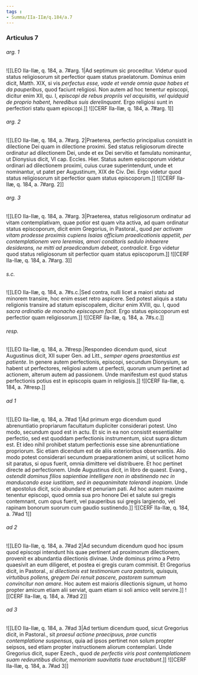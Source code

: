 ```yaml
---
tags : 
- Summa/IIa-IIæ/q.184/a.7
---
```


### Articulus 7

###### arg. 1
![[LEO IIa-IIæ, q. 184, a. 7#arg. 1|Ad septimum sic proceditur. Videtur quod status religiosorum sit perfectior quam status praelatorum. Dominus enim dicit, Matth. XIX, si vis *perfectus esse, vade et vende omnia quae habes et da pauperibus*, quod faciunt religiosi. Non autem ad hoc tenentur episcopi, dicitur enim XII, qu. I, *episcopi de rebus propriis vel acquisitis, vel quidquid de proprio habent, heredibus suis derelinquant*. Ergo religiosi sunt in perfectiori statu quam episcopi.]]
![[CERF IIa-IIæ, q. 184, a. 7#arg. 1]]

###### arg. 2
![[LEO IIa-IIæ, q. 184, a. 7#arg. 2|Praeterea, perfectio principalius consistit in dilectione Dei quam in dilectione proximi. Sed status religiosorum directe ordinatur ad dilectionem Dei, unde et ex Dei servitio et famulatu nominantur, ut Dionysius dicit, VI cap. Eccles. Hier. Status autem episcoporum videtur ordinari ad dilectionem proximi, cuius curae superintendunt, unde et nominantur, ut patet per Augustinum, XIX de Civ. Dei. Ergo videtur quod status religiosorum sit perfectior quam status episcoporum.]]
![[CERF IIa-IIæ, q. 184, a. 7#arg. 2]]

###### arg. 3
![[LEO IIa-IIæ, q. 184, a. 7#arg. 3|Praeterea, status religiosorum ordinatur ad vitam contemplativam, quae potior est quam vita activa, ad quam ordinatur status episcoporum, dicit enim Gregorius, in Pastoral., quod *per activam vitam prodesse proximis cupiens Isaias officium praedicationis appetiit, per contemplationem vero Ieremias, amori conditoris sedulo inhaerere desiderans, ne mitti ad praedicandum debeat, contradicit*. Ergo videtur quod status religiosorum sit perfectior quam status episcoporum.]]
![[CERF IIa-IIæ, q. 184, a. 7#arg. 3]]

###### s.c.
![[LEO IIa-IIæ, q. 184, a. 7#s.c.|Sed contra, nulli licet a maiori statu ad minorem transire, hoc enim esset retro aspicere. Sed potest aliquis a statu religionis transire ad statum episcopalem, dicitur enim XVIII, qu. I, quod *sacra ordinatio de monacho episcopum facit*. Ergo status episcoporum est perfectior quam religiosorum.]]
![[CERF IIa-IIæ, q. 184, a. 7#s.c.]]

###### resp.
![[LEO IIa-IIæ, q. 184, a. 7#resp.|Respondeo dicendum quod, sicut Augustinus dicit, XII super Gen. ad Litt., *semper agens praestantius est patiente*. In genere autem perfectionis, episcopi, secundum Dionysium, se habent ut perfectores, religiosi autem ut perfecti, quorum unum pertinet ad actionem, alterum autem ad passionem. Unde manifestum est quod status perfectionis potius est in episcopis quam in religiosis.]]
![[CERF IIa-IIæ, q. 184, a. 7#resp.]]

###### ad 1
![[LEO IIa-IIæ, q. 184, a. 7#ad 1|Ad primum ergo dicendum quod abrenuntiatio propriarum facultatum dupliciter considerari potest. Uno modo, secundum quod est in actu. Et sic in ea non consistit essentialiter perfectio, sed est quoddam perfectionis instrumentum, sicut supra dictum est. Et ideo nihil prohibet statum perfectionis esse sine abrenuntiatione propriorum. Sic etiam dicendum est de aliis exterioribus observantiis. Alio modo potest considerari secundum praeparationem animi, ut scilicet homo sit paratus, si opus fuerit, omnia dimittere vel distribuere. Et hoc pertinet directe ad perfectionem. Unde Augustinus dicit, in libro de quaest. Evang., *ostendit dominus filios sapientiae intelligere non in abstinendo nec in manducando esse iustitiam, sed in aequanimitate tolerandi inopiam*. Unde et apostolus dicit, scio abundare et penuriam pati. Ad hoc autem maxime tenentur episcopi, quod omnia sua pro honore Dei et salute sui gregis contemnant, cum opus fuerit, vel pauperibus sui gregis largiendo, vel rapinam bonorum suorum cum gaudio sustinendo.]]
![[CERF IIa-IIæ, q. 184, a. 7#ad 1]]

###### ad 2
![[LEO IIa-IIæ, q. 184, a. 7#ad 2|Ad secundum dicendum quod hoc ipsum quod episcopi intendunt his quae pertinent ad proximorum dilectionem, provenit ex abundantia dilectionis divinae. Unde dominus primo a Petro quaesivit an eum diligeret, et postea ei gregis curam commisit. Et Gregorius dicit, in Pastoral., *si dilectionis est testimonium cura pastoris, quisquis, virtutibus pollens, gregem Dei renuit pascere, pastorem summum convincitur non amare*. Hoc autem est maioris dilectionis signum, ut homo propter amicum etiam alii serviat, quam etiam si soli amico velit servire.]]
![[CERF IIa-IIæ, q. 184, a. 7#ad 2]]

###### ad 3
![[LEO IIa-IIæ, q. 184, a. 7#ad 3|Ad tertium dicendum quod, sicut Gregorius dicit, in Pastoral., sit *praesul actione praecipuus, prae cunctis contemplatione suspensus*, quia ad ipsos pertinet non solum propter seipsos, sed etiam propter instructionem aliorum contemplari. Unde Gregorius dicit, super Ezech., quod *de perfectis viris post contemplationem suam redeuntibus dicitur, memoriam suavitatis tuae eructabunt*.]]
![[CERF IIa-IIæ, q. 184, a. 7#ad 3]]

